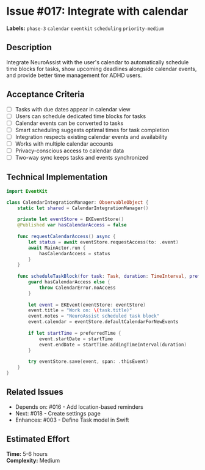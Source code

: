 # Issue #017: Integrate with calendar

**Labels:** `phase-3` `calendar` `eventkit` `scheduling` `priority-medium`

## Description

Integrate NeuroAssist with the user's calendar to automatically schedule time blocks for tasks, show upcoming deadlines alongside calendar events, and provide better time management for ADHD users.

## Acceptance Criteria

- [ ] Tasks with due dates appear in calendar view
- [ ] Users can schedule dedicated time blocks for tasks
- [ ] Calendar events can be converted to tasks
- [ ] Smart scheduling suggests optimal times for task completion
- [ ] Integration respects existing calendar events and availability
- [ ] Works with multiple calendar accounts
- [ ] Privacy-conscious access to calendar data
- [ ] Two-way sync keeps tasks and events synchronized

## Technical Implementation
```swift
import EventKit

class CalendarIntegrationManager: ObservableObject {
    static let shared = CalendarIntegrationManager()
    
    private let eventStore = EKEventStore()
    @Published var hasCalendarAccess = false
    
    func requestCalendarAccess() async {
        let status = await eventStore.requestAccess(to: .event)
        await MainActor.run {
            hasCalendarAccess = status
        }
    }
    
    func scheduleTaskBlock(for task: Task, duration: TimeInterval, preferredTime: Date?) async throws {
        guard hasCalendarAccess else {
            throw CalendarError.noAccess
        }
        
        let event = EKEvent(eventStore: eventStore)
        event.title = "Work on: \(task.title)"
        event.notes = "NeuroAssist scheduled task block"
        event.calendar = eventStore.defaultCalendarForNewEvents
        
        if let startTime = preferredTime {
            event.startDate = startTime
            event.endDate = startTime.addingTimeInterval(duration)
        }
        
        try eventStore.save(event, span: .thisEvent)
    }
}
```

## Related Issues

- Depends on: #016 - Add location-based reminders
- Next: #018 - Create settings page
- Enhances: #003 - Define Task model in Swift

## Estimated Effort

**Time:** 5-6 hours  
**Complexity:** Medium 